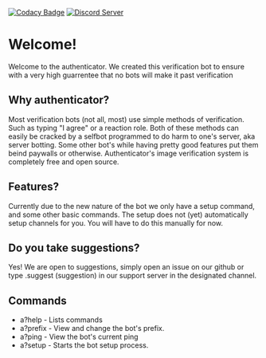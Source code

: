 [![Codacy Badge](https://api.codacy.com/project/badge/Grade/251f5743549d4bc5965a4ac910ca2b09)](https://app.codacy.com/gh/UndefinedDevelopers/Authenticator?utm_source=github.com&utm_medium=referral&utm_content=UndefinedDevelopers/Authenticator&utm_campaign=Badge_Grade_Settings)
 [![Discord Server](https://discordapp.com/api/guilds/753111936199295046/widget.png)](https://discord.gg/5kW97X5)

# Welcome!
Welcome to the authenticator.
We created this verification bot to ensure with a very high guarrentee that no bots will make it past verification

## Why authenticator?
Most verification bots (not all, most) use simple methods of verification. Such as typing "I agree" or a reaction role.
Both of these methods can easily be cracked by a selfbot programmed to do harm to one's server, aka server botting.
Some other bot's while having pretty good features put them beind paywalls or otherwise.
Authenticator's image verification system is completely free and open source.

## Features?
Currently due to the new nature of the bot we only have a setup command, and some other basic commands.
The setup does not (yet) automatically setup channels for you. You will have to do this manually for now.

## Do you take suggestions?
Yes! We are open to suggestions, simply open an issue on our github or type .suggest (suggestion) in our support server in the designated channel.

## Commands
- a?help - Lists commands
- a?prefix - View and change the bot's prefix.
- a?ping - View the bot's current ping
- a?setup - Starts the bot setup process.